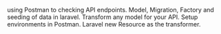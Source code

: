 using Postman to checking API endpoints.
Model, Migration, Factory and seeding of data in laravel.
Transform any model for your API.
Setup environments in Postman.
Laravel new Resource as the transformer.
